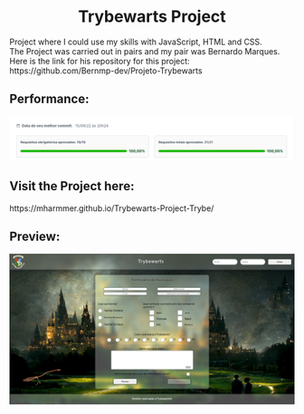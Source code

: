 <h1 align="center">Trybewarts Project</h1>
<div>Project where I could use my skills with JavaScript, HTML and CSS.</br> The Project was carried out in pairs and my pair was Bernardo Marques. Here is the link for his repository for this project: https://github.com/Bernmp-dev/Projeto-Trybewarts
<h2>Performance:</h2>
<div>
  <img src="images/README/Aprovado.png">
</div>
<h2>Visit the Project here:</h2>
<div>https://mharmmer.github.io/Trybewarts-Project-Trybe/</div>
<h2>Preview:</h2>
<div>
  <img src="images/README/Preview.png">
</div>